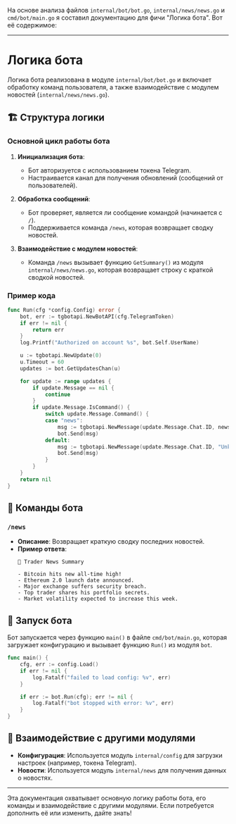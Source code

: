 На основе анализа файлов `internal/bot/bot.go`, `internal/news/news.go` и `cmd/bot/main.go` я составил документацию для фичи "Логика бота". Вот её содержимое:

---

# Логика бота

Логика бота реализована в модуле `internal/bot/bot.go` и включает обработку команд пользователя, а также взаимодействие с модулем новостей (`internal/news/news.go`).

## 🏗️ Структура логики

### Основной цикл работы бота
1. **Инициализация бота**:
   - Бот авторизуется с использованием токена Telegram.
   - Настраивается канал для получения обновлений (сообщений от пользователей).

2. **Обработка сообщений**:
   - Бот проверяет, является ли сообщение командой (начинается с `/`).
   - Поддерживается команда `/news`, которая возвращает сводку новостей.

3. **Взаимодействие с модулем новостей**:
   - Команда `/news` вызывает функцию `GetSummary()` из модуля `internal/news/news.go`, которая возвращает строку с краткой сводкой новостей.

### Пример кода
```go
func Run(cfg *config.Config) error {
    bot, err := tgbotapi.NewBotAPI(cfg.TelegramToken)
    if err != nil {
        return err
    }
    log.Printf("Authorized on account %s", bot.Self.UserName)

    u := tgbotapi.NewUpdate(0)
    u.Timeout = 60
    updates := bot.GetUpdatesChan(u)

    for update := range updates {
        if update.Message == nil {
            continue
        }
        if update.Message.IsCommand() {
            switch update.Message.Command() {
            case "news":
                msg := tgbotapi.NewMessage(update.Message.Chat.ID, news.GetSummary())
                bot.Send(msg)
            default:
                msg := tgbotapi.NewMessage(update.Message.Chat.ID, "Unknown command. Try /news")
                bot.Send(msg)
            }
        }
    }
    return nil
}
```

## 📌 Команды бота

### `/news`
- **Описание**: Возвращает краткую сводку последних новостей.
- **Пример ответа**:
  ```
  📰 Trader News Summary

  - Bitcoin hits new all-time high!
  - Ethereum 2.0 launch date announced.
  - Major exchange suffers security breach.
  - Top trader shares his portfolio secrets.
  - Market volatility expected to increase this week.
  ```

## 🚀 Запуск бота
Бот запускается через функцию `main()` в файле `cmd/bot/main.go`, которая загружает конфигурацию и вызывает функцию `Run()` из модуля `bot`.

```go
func main() {
    cfg, err := config.Load()
    if err != nil {
        log.Fatalf("failed to load config: %v", err)
    }

    if err := bot.Run(cfg); err != nil {
        log.Fatalf("bot stopped with error: %v", err)
    }
}
```

## 🔄 Взаимодействие с другими модулями
- **Конфигурация**: Используется модуль `internal/config` для загрузки настроек (например, токена Telegram).
- **Новости**: Используется модуль `internal/news` для получения данных о новостях.

---

Эта документация охватывает основную логику работы бота, его команды и взаимодействие с другими модулями. Если потребуется дополнить её или изменить, дайте знать!